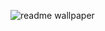 ![readme wallpaper](https://scontent.fesb3-2.fna.fbcdn.net/v/t1.0-1/p720x720/67085458_2426799887414168_4840082238810882048_n.jpg)
